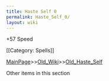 ```yaml
---
title: Haste Self 0
permalink: Haste_Self_0/
layout: wiki
---
```

+57 Speed

[[Category: Spells]]

[MainPage](/keeperrl_wiki/ "wikilink")>>[Old_Wiki](/keeperrl_wiki/Old_Wiki "wikilink")>>[Old_Haste_Self](/keeperrl_wiki/Old_Haste_Self "wikilink")

Other items in this section
